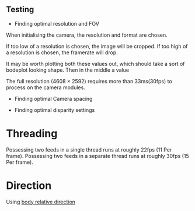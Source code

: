 ## Testing

- Finding optimal resolution and FOV

When initialising the camera, the resolution and format are chosen.

If too low of a resolution is chosen, the image will be cropped. If too high of
a resolution is chosen, the framerate will drop.

It may be worth plotting both these values out, which should take a sort of
bodeplot looking shape. Then in the middle a value

The full resolution (4608 × 2592) requires more than 33ms(30fps) to process on
the camera modules.

- Finding optimal Camera spacing

- Finding optimal disparity settings

# Threading

Possessing two feeds in a single thread runs at roughly 22fps (11 Per frame).
Possessing two feeds in a separate thread runs at roughly 30fps (15 Per frame).

# Direction

Using
[body relative direction](https://en.wikipedia.org/wiki/Body_relative_direction)
